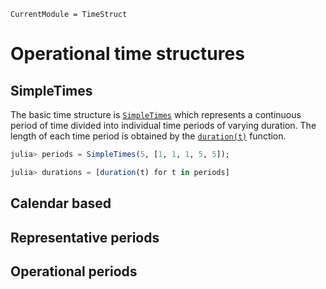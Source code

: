 ```@meta
CurrentModule = TimeStruct
```

# Operational time structures

## SimpleTimes

The basic time structure is [`SimpleTimes`](@ref) which represents a continuous period of time divided into individual time periods of varying duration. 
The length of each time period is obtained by the [`duration(t)`](@ref) function.

```julia
julia> periods = SimpleTimes(5, [1, 1, 1, 5, 5]);

julia> durations = [duration(t) for t in periods]
```

## Calendar based 


## Representative periods

## Operational periods
